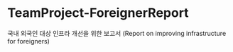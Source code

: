 # TeamProject-ForeignerReport
국내 외국인 대상 인프라 개선을 위한 보고서 (Report on improving infrastructure for foreigners)
